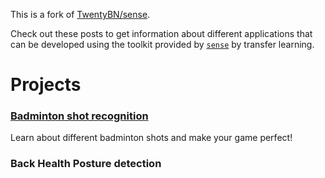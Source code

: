 This is a fork of <a href="https://github.com/TwentyBN/sense">TwentyBN/sense</a>.
<p>
    Check out these posts to get information about different applications that can be developed using the
    toolkit provided by <a href="https://github.com/TwentyBN/sense"><code>sense</code></a> by transfer learning.
</p>

<h1>Projects</h1>

<h3><a href='{{ site.baseurl }}{% link templates/badminton_shot_recognition.md %}'>Badminton shot recognition</a></h3>
<p>Learn about different badminton shots and make your game perfect!</p>

<h3>Back Health Posture detection</h3>
<p></p>